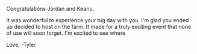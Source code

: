Congratulations Jordan and Keanu,

It was wonderful to experience your big day with you. I'm glad you ended up decided to host on the farm. It made for a truly exciting event that none of use will soon forget. I'm excited to see where 

Love,
-Tyler